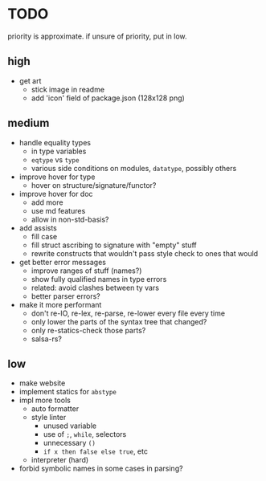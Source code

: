 # TODO

priority is approximate. if unsure of priority, put in low.

## high

- get art
  - stick image in readme
  - add 'icon' field of package.json (128x128 png)

## medium

- handle equality types
  - in type variables
  - `eqtype` vs `type`
  - various side conditions on modules, `datatype`, possibly others
- improve hover for type
  - hover on structure/signature/functor?
- improve hover for doc
  - add more
  - use md features
  - allow in non-std-basis?
- add assists
  - fill case
  - fill struct ascribing to signature with "empty" stuff
  - rewrite constructs that wouldn't pass style check to ones that would
- get better error messages
  - improve ranges of stuff (names?)
  - show fully qualified names in type errors
  - related: avoid clashes between ty vars
  - better parser errors?
- make it more performant
  - don't re-IO, re-lex, re-parse, re-lower every file every time
  - only lower the parts of the syntax tree that changed?
  - only re-statics-check those parts?
  - salsa-rs?

## low

- make website
- implement statics for `abstype`
- impl more tools
  - auto formatter
  - style linter
    - unused variable
    - use of `;`, `while`, selectors
    - unnecessary `()`
    - `if x then false else true`, etc
  - interpreter (hard)
- forbid symbolic names in some cases in parsing?
